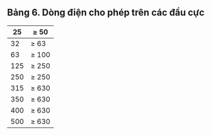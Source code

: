 ## Bảng 6. Dòng điện cho phép trên các đầu cực

|   25 | ≥ 50   |
|------|--------|
|   32 | ≥ 63   |
|   63 | ≥ 100  |
|  125 | ≥ 250  |
|  250 | ≥ 250  |
|  315 | ≥ 630  |
|  350 | ≥ 630  |
|  400 | ≥ 630  |
|  500 | ≥ 630  |